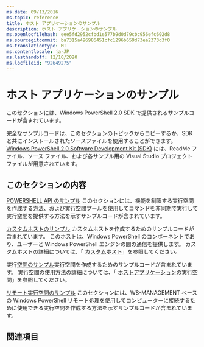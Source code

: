 ```yaml
---
ms.date: 09/13/2016
ms.topic: reference
title: ホスト アプリケーションのサンプル
description: ホスト アプリケーションのサンプル
ms.openlocfilehash: eee5fd2952cfbd1e577b9d0d79cbc956efc602d8
ms.sourcegitcommit: ba7315a496986451cfc1296b659d73ea2373d3f0
ms.translationtype: MT
ms.contentlocale: ja-JP
ms.lasthandoff: 12/10/2020
ms.locfileid: "92649275"
---
```

# <a name="host-application-samples"></a>ホスト アプリケーションのサンプル

このセクションには、Windows PowerShell 2.0 SDK で提供されるサンプルコードが含まれています。

 完全なサンプルコードは、このセクションのトピックからコピーするか、SDK と共にインストールされたソースファイルを使用することができます。 [Windows PowerShell 2.0 Software Development Kit (SDK)](https://www.microsoft.com/download/details.aspx?id=2560) には、ReadMe ファイル、ソース ファイル、および各サンプル用の Visual Studio プロジェクト ファイルが用意されています。

## <a name="in-this-section"></a>このセクションの内容

 [POWERSHELL API のサンプル](./windows-powershell-api-samples.md) このセクションには、機能を制限する実行空間を作成する方法、および実行空間プールを使用してコマンドを非同期で実行して実行空間を提供する方法を示すサンプルコードが含まれています。

 [カスタムホストのサンプル](./custom-host-samples.md) カスタムホストを作成するためのサンプルコードが含まれています。 このホストは、Windows PowerShell のコンポーネントであり、ユーザーと Windows PowerShell エンジンの間の通信を提供します。 カスタムホストの詳細については、「 [カスタムホスト](./writing-a-windows-powershell-host-application.md)」を参照してください。

 実行[空間のサンプル](./runspace-samples.md)実行空間を作成するためのサンプルコードが含まれています。 実行空間の使用方法の詳細については、「 [ホストアプリケーション](creating-runspaces.md)の実行空間」を参照してください。

 [リモート実行空間のサンプル](./remote-runspace-samples.md) このセクションには、WS-MANAGEMENT ベースの Windows PowerShell リモート処理を使用してコンピューターに接続するために使用できる実行空間を作成する方法を示すサンプルコードが含まれています。

## <a name="see-also"></a>関連項目
